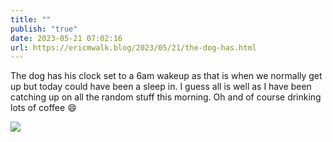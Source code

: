 ```yaml
---
title: ""
publish: "true"
date: 2023-05-21 07:02:16
url: https://ericmwalk.blog/2023/05/21/the-dog-has.html
---
```


The dog has his clock set to a 6am wakeup as that is when we normally get up but today could have been a sleep in. I guess all is well as I have been catching up on all the random stuff this morning. Oh and of course drinking lots of coffee 😄

![](https://ericmwalk.blog/uploads/2023/74aa0fdd43.jpg)